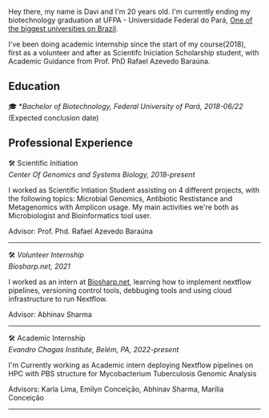 Hey there, my name is Davi and I'm 20 years old. I'm currently ending my biotechnology graduation at UFPA - Universidade Federal do Pará, [One of the biggest universities on Brazil](https://www.portal.ufpa.br/index.php/ultimas-noticias2/9074-ranking-de-revista-inglesa-aponta-ufpa-como-uma-das-melhores-instituicoes-de-ensino-superior-do-mundo). 

I've been doing academic internship since the start of my course(2018), first as a volunteer and after as  Scientifc Iniciation Scholarship student, with Academic Guidance from Prof. PhD Rafael Azevedo Baraúna. 

## Education
🎓 **Bachelor of Biotechnology, Federal University of Pará, 2018-06\/22* (Expected conclusion date) 

## Professional Experience

🛠️ Scientific Initiation  
*Center Of Genomics and Systems Biology, 2018-present*  

I worked as Scientific Intiation Student assisting on 4 different projects, with the following topics: Microbial Genomics, Antibiotic Restistance and Metagenomics with Amplicon usage. My main activities we're both as Microbiologist and Bioinformatics tool user. 

Advisor: Prof. Phd. Rafael Azevedo Baraúna

---

🛠️ *Volunteer Internship*  
*Biosharp.net, 2021*  

I worked as an intern at [Biosharp.net](https://biosharp.net/), learning how to implement nextflow pipelines, versioning control tools, debbuging tools and using cloud infrastructure to run Nextflow.

Advisor: Abhinav Sharma

---


🛠️ Academic Internship  
*Evandro Chagas Institute, Belém, PA, 2022-present*  

I'm Currently working as Academic intern deploying Nextflow pipelines on HPC with PBS structure for Mycobacterium Tuberculosis Genomic Analysis

Advisors: Karla Lima, Emilyn Conceição, Abhinav Sharma, Marília Conceição

--- 

